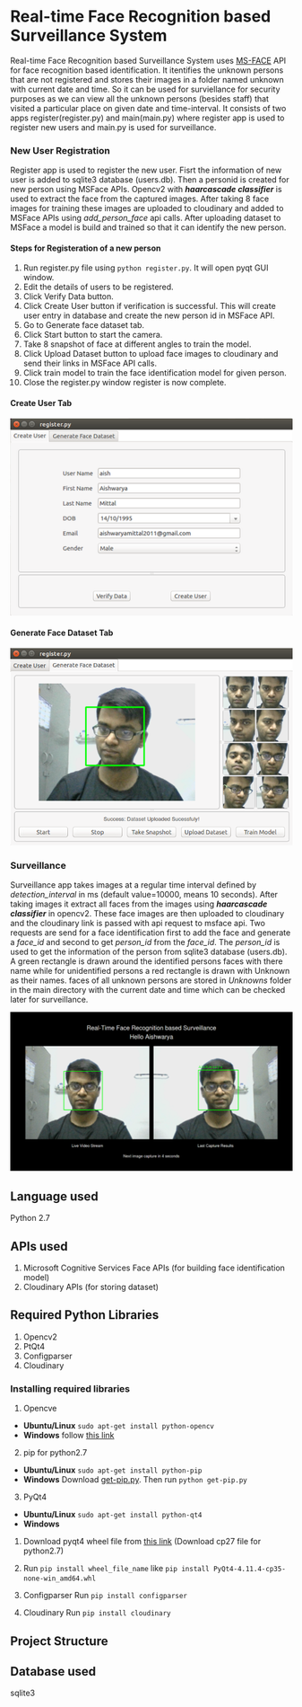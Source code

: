 # Real-time Face Recognition based Surveillance System

Real-time Face Recognition based Surveillance System uses [MS-FACE](https://azure.microsoft.com/en-in/services/cognitive-services/face/) API for face recognition based identification. It itentifies the unknown persons that are not registered and stores their images in a folder named unknown with current date and time. So it can be used for surviellance for security purposes as we can view all the unknown persons (besides staff) that visited a particular place on given date and time-interval. It consists of two apps register(register.py) and main(main.py) where register app is used to register new users and main.py is used for surveillance.  

### New User Registration
Register app is used to register the new user. Fisrt the information of new user is added to sqlite3 database (users.db). Then a personid is created for new person using MSFace APIs. Opencv2 with ***haarcascade classifier*** is used to extract the face from the captured images. After taking 8 face images for training these images are uploaded to cloudinary and added to MSFace APIs using *add_person_face* api calls. After uploading dataset to MSFace a model is build and trained so that it can identify the new person.


#### Steps for Registeration of a new person
1. Run register.py file using ```python register.py```. It will open pyqt GUI window.
2. Edit the details of users to be registered.
3. Click Verify Data button.
4. Click Create User button if verification is successful. This will create user entry in database and create the new person id in MSFace API.
5. Go to Generate face dataset tab.
6. Click Start button to start the camera.
7. Take 8 snapshot of face at different angles to train the model.
8. Click Upload Dataset button to upload face images to cloudinary and send their links in MSFace API calls.
9. Click train model to train the face identification model for given person.
10. Close the register.py window register is now complete.

#### Create User Tab
![register1](/screenshots/register1.png)

#### Generate Face Dataset Tab
![register2](/screenshots/register2.png)


### Surveillance
Surveillance app takes images at a regular time interval defined by *detection_interval* in ms (default value=10000, means 10 seconds). After taking images it extract all faces from the images using ***haarcascade classifier***  in opencv2. These face images are then uploaded to cloudinary and the cloudinary link is passed with api request to msface api. Two requests are send for a face identification first to add the face and generate a *face_id* and second to get *person_id* from the *face_id*. The *person_id* is used to get the information of the person from sqlite3 database (users.db). A green rectangle is drawn around the identified persons faces with there name while for unidentified persons a red rectangle is drawn with Unknown as their names. faces of all unknown persons are stored in *Unknowns* folder in the main directory with the current date and time which can be checked later for surveillance.

![main1](/screenshots/main1.png)

 
## Language used

 Python 2.7
 
## APIs used
 1. Microsoft Cognitive Services Face APIs (for building face identification model)
 2. Cloudinary APIs (for storing dataset)
 

## Required Python Libraries
 1. Opencv2
 2. PtQt4
 4. Configparser
 5. Cloudinary
 
 ### Installing required libraries
 1. Opencve 
  * **Ubuntu/Linux** ```sudo apt-get install python-opencv```
  * **Windows** follow [this link](http://opencvpython.blogspot.in/2012/05/install-opencv-in-windows-for-python.html)
    
 2. pip for python2.7
  * **Ubuntu/Linux** ```sudo apt-get install python-pip```
  * **Windows** Download [get-pip.py](https://bootstrap.pypa.io/get-pip.py). Then run ```python get-pip.py```
 
 3. PyQt4
  * **Ubuntu/Linux** ```sudo apt-get install python-qt4``` 
  * **Windows** 
  1. Download pyqt4 wheel file from [this link](https://www.lfd.uci.edu/~gohlke/pythonlibs/#pyqt4) (Download cp27 file for python2.7)
  2. Run ```pip install wheel_file_name``` like ```pip install PyQt4-4.11.4-cp35-none-win_amd64.whl```
        
 4. Configparser
  Run ```pip install configparser```
    
 5. Cloudinary
  Run ```pip install cloudinary```
 
 

## Project Structure
 

## Database used
 sqlite3
